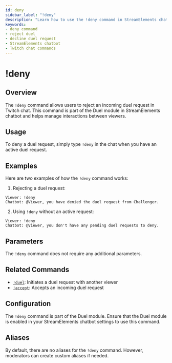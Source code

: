 ```yaml
---
id: deny
sidebar_label: "!deny"
description: "Learn how to use the !deny command in StreamElements chatbot to reject duel requests in Twitch chat"
keywords:
- deny command
- reject duel
- decline duel request
- StreamElements chatbot
- Twitch chat commands
---
```


# !deny

## Overview

The `!deny` command allows users to reject an incoming duel request in Twitch chat. This command is part of the Duel module in StreamElements chatbot and helps manage interactions between viewers.

## Usage

To deny a duel request, simply type `!deny` in the chat when you have an active duel request.

## Examples

Here are two examples of how the `!deny` command works:

1. Rejecting a duel request:

```
Viewer: !deny
Chatbot: @Viewer, you have denied the duel request from Challenger.
```

2. Using `!deny` without an active request:

```
Viewer: !deny
Chatbot: @Viewer, you don't have any pending duel requests to deny.
```

## Parameters

The `!deny` command does not require any additional parameters.

## Related Commands

- [`!duel`](duel.md): Initiates a duel request with another viewer
- [`!accept`](accept.md): Accepts an incoming duel request

## Configuration

The `!deny` command is part of the Duel module. Ensure that the Duel module is enabled in your StreamElements chatbot settings to use this command.

## Aliases

By default, there are no aliases for the `!deny` command. However, moderators can create custom aliases if needed.
